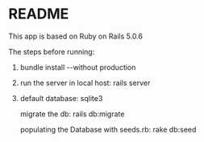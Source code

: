 # README

This app is based on Ruby on Rails 5.0.6

The steps before running:

1. bundle install --without production

2. run the server in local host: rails server

3. default database: sqlite3

   migrate the db: rails db:migrate
   
   populating the Database with seeds.rb: rake db:seed
   